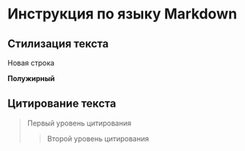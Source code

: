 # Инструкция по языку Markdown

## Стилизация текста

Новая строка

**Полужирный**

## Цитирование текста

> Первый уровень цитирования
>
> > Второй уровень цитирования
